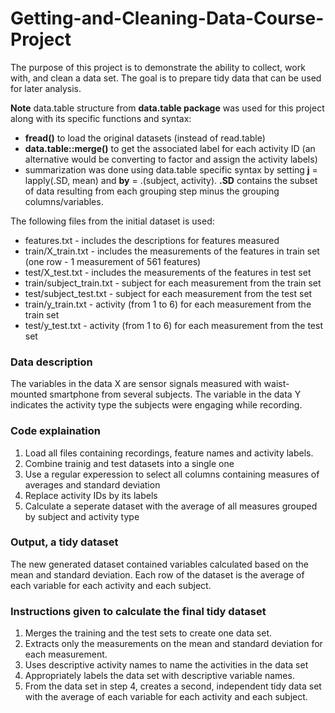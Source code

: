 # Getting-and-Cleaning-Data-Course-Project
The purpose of this project is to demonstrate the ability to collect, work with, and clean a data set. The goal is to prepare tidy data that can be used for later analysis.

**Note** data.table structure from **data.table package** was used for this project along with its specific functions and syntax:
- **fread()** to load the original datasets (instead of read.table)
- **data.table::merge()** to get the associated label for each activity ID (an alternative would be converting to factor and assign the activity labels)
- summarization was done using data.table specific syntax by setting **j** = lapply(.SD, mean) and **by** = .(subject, activity). **.SD** contains the subset of data resulting from each grouping step minus the grouping columns/variables.

The following files from the initial dataset is used:

- features.txt - includes the descriptions for features measured
- train/X_train.txt - includes the measurements of the features in train set (one row - 1 measurement of 561 features)
- test/X_test.txt - includes the measurements of the features in test set
- train/subject_train.txt - subject for each measurement from the train set
- test/subject_test.txt - subject for each measurement from the test set
- train/y_train.txt - activity (from 1 to 6) for each measurement from the train set
- test/y_test.txt - activity (from 1 to 6) for each measurement from the test set

### Data description
The variables in the data X are sensor signals measured with waist-mounted smartphone from several subjects. The variable in the data Y indicates the activity type the subjects were engaging while recording.

### Code explaination
1. Load all files containing recordings, feature names and activity labels.
2. Combine trainig and test datasets into a single one
3. Use a regular experession to select all columns containing measures of averages and standard deviation
4. Replace activity IDs by its labels
5. Calculate a seperate dataset with the average of all measures grouped by subject and activity type

### Output, a tidy dataset
The new generated dataset contained variables calculated based on the mean and standard deviation. Each row of the dataset is the average of each variable for each activity and each subject.

### Instructions given to calculate the final tidy dataset

1. Merges the training and the test sets to create one data set.
2. Extracts only the measurements on the mean and standard deviation for each measurement.
3. Uses descriptive activity names to name the activities in the data set
4. Appropriately labels the data set with descriptive variable names.
5. From the data set in step 4, creates a second, independent tidy data set with the average of each variable for each activity and each subject.
